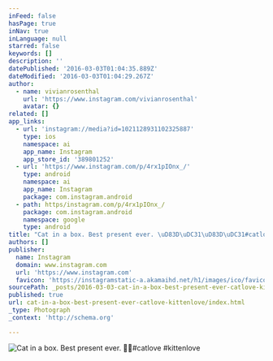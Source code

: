 ```yaml
---
inFeed: false
hasPage: true
inNav: true
inLanguage: null
starred: false
keywords: []
description: ''
datePublished: '2016-03-03T01:04:35.889Z'
dateModified: '2016-03-03T01:04:29.267Z'
author:
  - name: vivianrosenthal
    url: 'https://www.instagram.com/vivianrosenthal'
    avatar: {}
related: []
app_links:
  - url: 'instagram://media?id=1021128931102325887'
    type: ios
    namespace: ai
    app_name: Instagram
    app_store_id: '389801252'
  - url: 'https://www.instagram.com/p/4rx1pIOnx_/'
    type: android
    namespace: ai
    app_name: Instagram
    package: com.instagram.android
  - path: https/instagram.com/p/4rx1pIOnx_/
    package: com.instagram.android
    namespace: google
    type: android
title: "Cat in a box. Best present ever. \uD83D\uDC31\uD83D\uDC31#catlove #kittenlove"
authors: []
publisher:
  name: Instagram
  domain: www.instagram.com
  url: 'https://www.instagram.com'
  favicon: 'https://instagramstatic-a.akamaihd.net/h1/images/ico/favicon.ico/7cdab0872b15.ico'
sourcePath: _posts/2016-03-03-cat-in-a-box-best-present-ever-catlove-kittenlove.md
published: true
url: cat-in-a-box-best-present-ever-catlove-kittenlove/index.html
_type: Photograph
_context: 'http://schema.org'

---
```

![Cat in a box&period; Best present ever&period; &num;catlove &num;kittenlove](https://scontent.cdninstagram.com/t51.2885-15/s640x640/sh0.08/e35/11363662_863567103691807_596156334_n.jpg?ig_cache_key=MTAyMTEyODkzMTEwMjMyNTg4Nw%3D%3D.2)